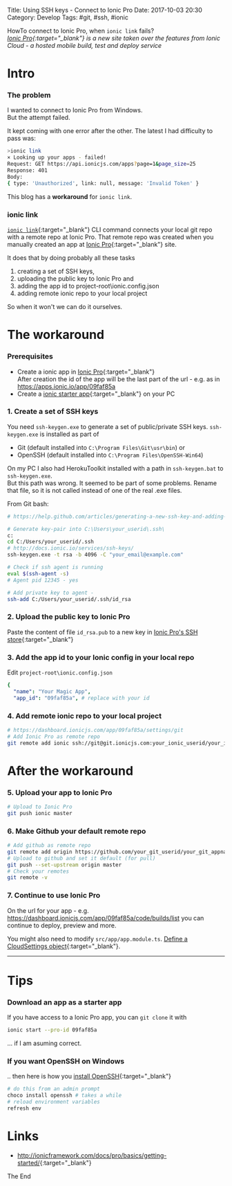 Title: Using SSH keys - Connect to Ionic Pro
Date: 2017-10-03 20:30
Category: Develop
Tags: #git, #ssh, #ionic

HowTo connect to Ionic Pro, when `ionic link` fails?  
*[Ionic Pro](https://ionicframework.com/docs/pro/){:target="_blank"} is a new site taken over the features from Ionic Cloud - a hosted mobile build, test and deploy service*

# Intro

### The problem

I wanted to connect to Ionic Pro from Windows.  
But the attempt failed.

It kept coming with one error after the other. The latest I had difficulty to pass was:

```bash
>ionic link
× Looking up your apps - failed!
Request: GET https://api.ionicjs.com/apps?page=1&page_size=25
Response: 401
Body:
{ type: 'Unauthorized', link: null, message: 'Invalid Token' }
```

This blog has a **workaround** for `ionic link`.

### ionic link

[`ionic link`](https://ionicframework.com/docs/cli/link/){:target="_blank"} CLI command connects your local git repo with a remote repo at Ionic Pro.
That remote repo was created when you manually created an app at [Ionic Pro](https://dashboard.ionicjs.com/apps){:target="_blank"} site.

It does that by doing probably all these tasks

1. creating a set of SSH keys, 
2. uploading the public key to Ionic Pro and
3. adding the app id to project-root\ionic.config.json
4. adding remote ionic repo to your local project

So when it won't we can do it ourselves.

# The workaround

### Prerequisites

* Create a ionic app in [Ionic Pro](https://dashboard.ionicjs.com){:target="_blank"}  
After creation the id of the app will be the last part of the url - e.g. as in https://apps.ionic.io/app/09faf85a
* Create a [ionic starter app](http://ionicframework.com/getting-started/){:target="_blank"} on your PC

### 1. Create a set of SSH keys

You need `ssh-keygen.exe` to generate a set of public/private SSH keys.
`ssh-keygen.exe` is installed as part of 

* Git (default installed into `C:\Program Files\Git\usr\bin`) or
* OpenSSH (default installed into `C:\Program Files\OpenSSH-Win64`)

On my PC I also had HerokuToolkit installed with a path in `ssh-keygen.bat` to `ssh-keygen.exe`.  
But this path was wrong. It seemed to be part of some problems. Rename that file, so it is not called instead of one of the real .exe files.

From Git bash:

```bash
# https://help.github.com/articles/generating-a-new-ssh-key-and-adding-it-to-the-ssh-agent/

# Generate key-pair into C:\Users\your_userid\.ssh\
c:
cd C:/Users/your_userid/.ssh
# http://docs.ionic.io/services/ssh-keys/
ssh-keygen.exe -t rsa -b 4096 -C "your_email@example.com"

# Check if ssh agent is running
eval $(ssh-agent -s)
# Agent pid 12345 - yes

# Add private key to agent - 
ssh-add C:/Users/your_userid/.ssh/id_rsa
```

### 2. Upload the public key to Ionic Pro

Paste the content of file `id_rsa.pub` to a new key in [Ionic Pro's SSH store](https://dashboard.ionicjs.com/settings/ssh-keys){:target="_blank"}

### 3. Add the app id to your Ionic config in your local repo

Edit `project-root\ionic.config.json`

```yaml
{
  "name": "Your Magic App",
  "app_id": "09faf85a", # replace with your id
```

### 4. Add remote ionic repo to your local project

```bash
# https://dashboard.ionicjs.com/app/09faf85a/settings/git
# Add Ionic Pro as remote repo
git remote add ionic ssh://git@git.ionicjs.com:your_ionic_userid/your_ionic_appname.git
```

# After the workaround

### 5. Upload your app to Ionic Pro
```bash
# Upload to Ionic Pro
git push ionic master
```

### 6. Make Github your default remote repo

```bash
# Add github as remote repo
git remote add origin https://github.com/your_git_userid/your_git_appname.git
# Upload to github and set it default (for pull)
git push --set-upstream origin master
# Check your remotes
git remote -v
```

### 7. Continue to use Ionic Pro

On the url for your app - e.g. https://dashboard.ionicjs.com/app/09faf85a/code/builds/list you can continue to deploy, preview and more.

You might also need to modify `src/app/app.module.ts`. [Define a CloudSettings object](http://docs.ionic.io/setup.html#configuration){:target="_blank"}. 

-----------------------------

# Tips

### Download an app as a starter app

If you have access to a Ionic Pro app, you can `git clone` it with

```bash
ionic start --pro-id 09faf85a
```

... if I am asuming correct.

### If you want OpenSSH on Windows

.. then here is how you [install OpenSSH](https://github.com/PowerShell/Win32-OpenSSH/wiki/Win32-OpenSSH-Automated-Install-and-Upgrade-using-Chocolatey){:target="_blank"}

```bash
# do this from an admin prompt
choco install openssh # takes a while
# reload environment variables
refresh env
```

# Links

* <http://ionicframework.com/docs/pro/basics/getting-started/>{:target="_blank"}

The End
